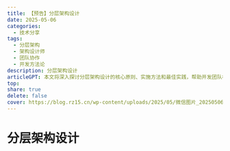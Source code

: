 ```yaml
---
title: 【预告】分层架构设计
date: 2025-05-06
categories:
  - 技术分享
tags:
  - 分层架构
  - 架构设计师
  - 团队协作
  - 开发方法论
description: 分层架构设计
articleGPT: 本文将深入探讨分层架构设计的核心原则、实施方法和最佳实践，帮助开发团队构建可维护、可扩展的软件系统。
top:
share: true
delete: false
cover: https://blog.rz15.cn/wp-content/uploads/2025/05/微信图片_20250506132540.png
---
```


# 分层架构设计

